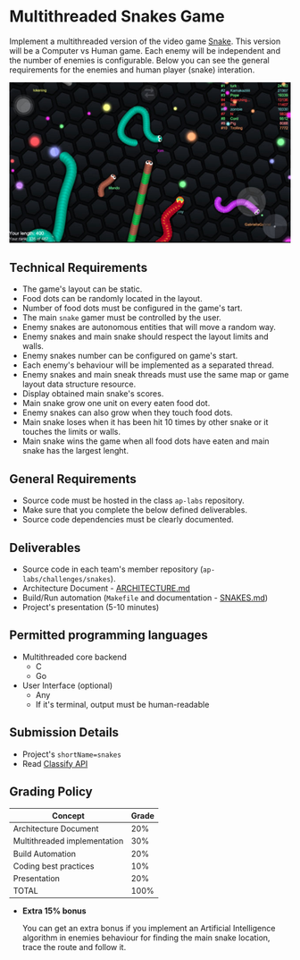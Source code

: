 Multithreaded Snakes Game
=========================

Implement a multithreaded version of the video game [Snake](https://en.wikipedia.org/wiki/Snake_(video_game_genre)). This version will be a
Computer vs Human game. Each enemy will be independent and the number of enemies is configurable. Below you can see the general
requirements for the enemies and human player (snake) interation.

![Snakes](snakes.png)

Technical Requirements
----------------------
- The game's layout can be static.
- Food dots can be randomly located in the layout.
- Number of food dots must be configured in the game's tart.
- The main `snake` gamer must be controlled by the user.
- Enemy snakes are autonomous entities that will move a random way.
- Enemy snakes and main snake should respect the layout limits and walls.
- Enemy snakes number can be configured on game's start.
- Each enemy's behaviour will be implemented as a separated thread.
- Enemy snakes and main sneak threads must use the same map or game layout data structure resource.
- Display obtained main snake's scores.
- Main snake grow one unit on every eaten food dot.
- Enemy snakes can also grow when they touch food dots.
- Main snake loses when it has been hit 10 times by other snake or it touches the limits or walls.
- Main snake wins the game when all food dots have eaten and main snake has the largest lenght.

General Requirements
--------------------
- Source code must be hosted in the class `ap-labs` repository.
- Make sure that you complete the below defined deliverables.
- Source code dependencies must be clearly documented.

Deliverables
------------
- Source code in each team's member repository (`ap-labs/challenges/snakes`).
- Architecture Document - [ARCHITECTURE.md](ARCHITECTURE.md)
- Build/Run automation (`Makefile` and documentation - [SNAKES.md](SNAKES.md))
- Project's presentation (5-10 minutes)


Permitted programming languages
-------------------------------
- Multithreaded core backend
  - C
  - Go
- User Interface (optional)
  - Any
  - If it's terminal, output must be human-readable

Submission Details
------------------
- Project's `shortName=snakes`
- Read [Classify API](../../classify.md)

Grading Policy
--------------
| Concept                      | Grade |
|------------------------------|-------|
| Architecture Document        | 20%   |
| Multithreaded implementation | 30%   |
| Build Automation             | 20%   |
| Coding best practices        | 10%   |
| Presentation                 | 20%   |
| TOTAL                        | 100%  |

- **Extra 15% bonus**

  You can get an extra bonus if you implement an Artificial Intelligence algorithm in enemies behaviour
  for finding the main snake location, trace the route and follow it.